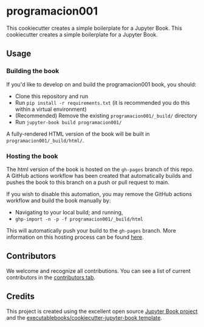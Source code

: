 # programacion001

This cookiecutter creates a simple boilerplate for a Jupyter Book.
This cookiecutter creates a simple boilerplate for a Jupyter Book.

## Usage

### Building the book

If you'd like to develop on and build the programacion001 book, you should:

- Clone this repository and run
- Run `pip install -r requirements.txt` (it is recommended you do this within a virtual environment)
- (Recommended) Remove the existing `programacion001/_build/` directory
- Run `jupyter-book build programacion001/`

A fully-rendered HTML version of the book will be built in `programacion001/_build/html/`.

### Hosting the book

The html version of the book is hosted on the `gh-pages` branch of this repo. A GitHub actions workflow has been created that automatically builds and pushes the book to this branch on a push or pull request to main.

If you wish to disable this automation, you may remove the GitHub actions workflow and build the book manually by:

- Navigating to your local build; and running,
- `ghp-import -n -p -f programacion001/_build/html`

This will automatically push your build to the `gh-pages` branch. More information on this hosting process can be found [here](https://jupyterbook.org/publish/gh-pages.html#manually-host-your-book-with-github-pages).

## Contributors

We welcome and recognize all contributions. You can see a list of current contributors in the [contributors tab](https://github.com/reroes/programacion001/graphs/contributors).

## Credits

This project is created using the excellent open source [Jupyter Book project](https://jupyterbook.org/) and the [executablebooks/cookiecutter-jupyter-book template](https://github.com/executablebooks/cookiecutter-jupyter-book).
